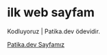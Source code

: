 # ilk web sayfam
Kodluyoruz | Patika.dev ödevidir. 

[Patika.dev Sayfamız](https://www.patika.dev/)
